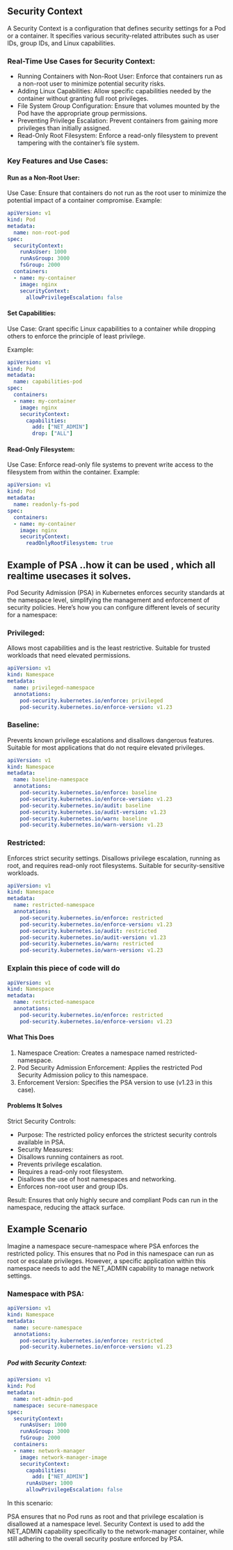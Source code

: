 ## Security Context
A Security Context is a configuration that defines security settings for a Pod or a container. It specifies various security-related attributes such as user IDs, group IDs, and Linux capabilities.

### Real-Time Use Cases for Security Context:
- Running Containers with Non-Root User: Enforce that containers run as a non-root user to minimize potential security risks.
- Adding Linux Capabilities: Allow specific capabilities needed by the container without granting full root privileges.
- File System Group Configuration: Ensure that volumes mounted by the Pod have the appropriate group permissions.
- Preventing Privilege Escalation: Prevent containers from gaining more privileges than initially assigned.
- Read-Only Root Filesystem: Enforce a read-only filesystem to prevent tampering with the container’s file system.

### Key Features and Use Cases:

#### Run as a Non-Root User:

Use Case: Ensure that containers do not run as the root user to minimize the potential impact of a container compromise.
Example:

```yaml
apiVersion: v1
kind: Pod
metadata:
  name: non-root-pod
spec:
  securityContext:
    runAsUser: 1000
    runAsGroup: 3000
    fsGroup: 2000
  containers:
  - name: my-container
    image: nginx
    securityContext:
      allowPrivilegeEscalation: false
```
#### Set Capabilities:

Use Case: Grant specific Linux capabilities to a container while dropping others to enforce the principle of least privilege.

Example:

```yaml
apiVersion: v1
kind: Pod
metadata:
  name: capabilities-pod
spec:
  containers:
  - name: my-container
    image: nginx
    securityContext:
      capabilities:
        add: ["NET_ADMIN"]
        drop: ["ALL"]
```

#### Read-Only Filesystem:

Use Case: Enforce read-only file systems to prevent write access to the filesystem from within the container.
Example:

```yaml
apiVersion: v1
kind: Pod
metadata:
  name: readonly-fs-pod
spec:
  containers:
  - name: my-container
    image: nginx
    securityContext:
      readOnlyRootFilesystem: true
```
## Example of PSA ..how it can be used , which all realtime usecases it solves.
Pod Security Admission (PSA) in Kubernetes enforces security standards at the namespace level, simplifying the management and enforcement of security policies.
Here’s how you can configure different levels of security for a namespace:

### Privileged:
Allows most capabilities and is the least restrictive.
Suitable for trusted workloads that need elevated permissions.

```yaml
apiVersion: v1
kind: Namespace
metadata:
  name: privileged-namespace
  annotations:
    pod-security.kubernetes.io/enforce: privileged
    pod-security.kubernetes.io/enforce-version: v1.23
```

### Baseline:
Prevents known privilege escalations and disallows dangerous features.
Suitable for most applications that do not require elevated privileges.

```yaml
apiVersion: v1
kind: Namespace
metadata:
  name: baseline-namespace
  annotations:
    pod-security.kubernetes.io/enforce: baseline
    pod-security.kubernetes.io/enforce-version: v1.23
    pod-security.kubernetes.io/audit: baseline
    pod-security.kubernetes.io/audit-version: v1.23
    pod-security.kubernetes.io/warn: baseline
    pod-security.kubernetes.io/warn-version: v1.23
```

### Restricted:
Enforces strict security settings.
Disallows privilege escalation, running as root, and requires read-only root filesystems.
Suitable for security-sensitive workloads.

```yaml
apiVersion: v1
kind: Namespace
metadata:
  name: restricted-namespace
  annotations:
    pod-security.kubernetes.io/enforce: restricted
    pod-security.kubernetes.io/enforce-version: v1.23
    pod-security.kubernetes.io/audit: restricted
    pod-security.kubernetes.io/audit-version: v1.23
    pod-security.kubernetes.io/warn: restricted
    pod-security.kubernetes.io/warn-version: v1.23
```

### Explain this piece of code will do 

```yaml
apiVersion: v1
kind: Namespace
metadata:
  name: restricted-namespace
  annotations:
    pod-security.kubernetes.io/enforce: restricted
    pod-security.kubernetes.io/enforce-version: v1.23
```
#### What This Does
1. Namespace Creation: Creates a namespace named restricted-namespace.
2. Pod Security Admission Enforcement: Applies the restricted Pod Security Admission policy to this namespace.
3. Enforcement Version: Specifies the PSA version to use (v1.23 in this case).

#### Problems It Solves
Strict Security Controls:

- Purpose: The restricted policy enforces the strictest security controls available in PSA.
- Security Measures:
- Disallows running containers as root.
- Prevents privilege escalation.
- Requires a read-only root filesystem.
- Disallows the use of host namespaces and networking.
- Enforces non-root user and group IDs.

Result: Ensures that only highly secure and compliant Pods can run in the namespace, reducing the attack surface.

## Example Scenario
Imagine a namespace secure-namespace where PSA enforces the restricted policy. This ensures that no Pod in this namespace can run as root or escalate privileges. However, a specific application within this namespace needs to add the NET_ADMIN capability to manage network settings.

### Namespace with PSA:

```yaml
apiVersion: v1
kind: Namespace
metadata:
  name: secure-namespace
  annotations:
    pod-security.kubernetes.io/enforce: restricted
    pod-security.kubernetes.io/enforce-version: v1.23
```

##### Pod with Security Context:

```yaml
apiVersion: v1
kind: Pod
metadata:
  name: net-admin-pod
  namespace: secure-namespace
spec:
  securityContext:
    runAsUser: 1000
    runAsGroup: 3000
    fsGroup: 2000
  containers:
  - name: network-manager
    image: network-manager-image
    securityContext:
      capabilities:
        add: ["NET_ADMIN"]
      runAsUser: 1000
      allowPrivilegeEscalation: false
```


In this scenario:

PSA ensures that no Pod runs as root and that privilege escalation is disallowed at a namespace level.
Security Context is used to add the NET_ADMIN capability specifically to the network-manager container, while still adhering to the overall security posture enforced by PSA.

